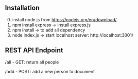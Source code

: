 ## Installation
0. install node.js from https://nodejs.org/en/download/
1. npm install express -> install express.js
1. npm install -> to add all dependency
2. node index.js -> start localhost server: http://localhost:3001/



## REST API Endpoint
/all - GET: return all people

/add - POST: add a new person to document
